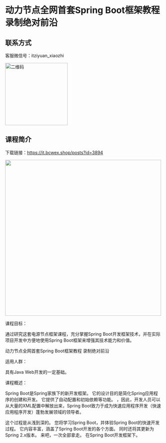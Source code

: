 # 动力节点全网首套Spring Boot框架教程 录制绝对前沿

## 联系方式

客服微信号：itziyuan_xiaozhi

<img src="https://ziyuanyun.oss-cn-guangzhou.aliyuncs.com/common/20240614073449/666b82192834a.jpg" width="200" height="200" alt="二维码">

## 课程简介

下载链接：https://it.bcwex.shop/posts?id=3894

<img src="https://ziyuanyun.oss-cn-guangzhou.aliyuncs.com/yun/20240515185409/66449451d6f64.jpg" width="500" alt="">

  课程目标：

 通过研究这套电源节点框架课程，充分掌握Spring Boot开发框架技术，并在实际项目开发中方便地使用Spring Boot框架来增强其技术能力和价值。

 动力节点全网首套Spring Boot框架教程 录制绝对前沿



 适用人群：

 具有Java Web开发的一定基础。

 课程概述：

 Spring Boot是Spring家族下的新开发框架。 它的设计目的是简化Spring应用程序的创建和开发。 它提供了自动配置和初始依赖等功能。 ，因此，开发人员可以从大量的XML配置中解放出来，Spring Boot致力于成为快速应用程序开发（快速应用程序开发）蓬勃发展领域的领导者。

 这个过程是从浅到深的。 您将学习Spring Boot，并体验Spring Boot的快速开发过程。 它内容丰富，涵盖了Spring Boot开发的各个方面。 同时还将其更新为Spring 2.x版本。 来吧，一次全部拿走。 在Spring Boot开发框架下。

  
